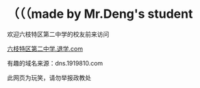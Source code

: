 # （（（made by Mr.Deng's student
欢迎六枝特区第二中学的校友前来访问

[六枝特区第二中学.退学.com](https://六枝特区第二中学.退学.com)

有趣的域名来源：dns.1919810.com

此网页为玩笑，请勿举报政教处
